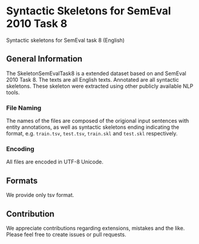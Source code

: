 # Syntactic Skeletons for SemEval 2010 Task 8
Syntactic skeletons for SemEval task 8 (English)


## General Information

The SkeletonSemEvalTask8 is a extended dataset based on and SemEval 2010 Task 8. The texts are all English texts. Annotated are all syntactic skeletons. These skeleton were extracted using other publicly available NLP tools.  

### File Naming

The names of the files are composed of the origional input sentences with entity annotations, as well as syntactic skeletons  ending indicating the format, e.g. `train.tsv`, `test.tsv`, `train.skl` and `test.skl` respectively. 
  
### Encoding

All files are encoded in UTF-8 Unicode.

## Formats

We provide only tsv format.
 
## Contribution

We appreciate contributions regarding extensions, mistakes and the like. Please feel free to create issues or pull requests.
